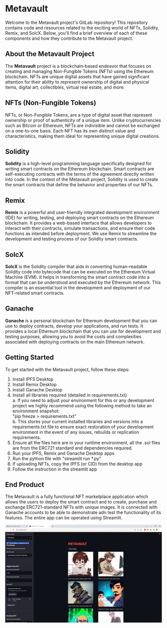 # Metavault

Welcome to the Metavault project's GitLab repository! This repository contains code and resources related to the exciting world of NFTs, Solidity, Remix, and SolcX. Below, you'll find a brief overview of each of these components and how they contribute to the Metavault project.

## About the Metavault Project

The **Metavault** project is a blockchain-based endeavor that focuses on creating and managing Non-Fungible Tokens (NFTs) using the Ethereum blockchain. NFTs are unique digital assets that have gained significant attention for their ability to represent ownership of digital and physical items, digital art, collectibles, virtual real estate, and more.

## NFTs (Non-Fungible Tokens)

NFTs, or Non-Fungible Tokens, are a type of digital asset that represent ownership or proof of authenticity of a unique item. Unlike cryptocurrencies such as Bitcoin or Ethereum, NFTs are indivisible and cannot be exchanged on a one-to-one basis. Each NFT has its own distinct value and characteristics, making them ideal for representing unique digital creations.

## Solidity

**Solidity** is a high-level programming language specifically designed for writing smart contracts on the Ethereum blockchain. Smart contracts are self-executing contracts with the terms of the agreement directly written into code. In the context of the Metavault project, Solidity is used to create the smart contracts that define the behavior and properties of our NFTs.

## Remix

**Remix** is a powerful and user-friendly integrated development environment (IDE) for writing, testing, and deploying smart contracts on the Ethereum blockchain. It provides a web-based interface that allows developers to interact with their contracts, simulate transactions, and ensure their code functions as intended before deployment. We use Remix to streamline the development and testing process of our Solidity smart contracts. 

## SolcX

**SolcX** is the Solidity compiler that aids in converting human-readable Solidity code into bytecode that can be executed on the Ethereum Virtual Machine (EVM). It helps in transforming the smart contract code into a format that can be understood and executed by the Ethereum network. This compiler is an essential tool in the development and deployment of our NFT-related smart contracts.

## Ganache

**Ganache** is a personal blockchain for Ethereum development that you can use to deploy contracts, develop your applications, and run tests. It provides a local Ethereum blockchain that you can use for development and testing purposes, allowing you to avoid the costs and complexities associated with deploying contracts on the main Ethereum network.

## Getting Started

To get started with the Metavault project, follow these steps:
 1. Install IPFS Desktop
 2. Install Remix Desktop
 3. Install Ganache Desktop
 4. Install all libraries required (detailed in requirements.txt) <br />
        a. If you need to adjust your environment for this or any development project we highly recommend using the following method to take an environment snapshot: <br />
                         "pip freeze > requirements.txt" <br />
        b. This stores your current installed libraries and versions into a requirements.txt file to ensure exact restoration of your development environment in the event of any issues,
           rebuilds or replication requirements. <br />
 6. Ensure all the files here are in your runtime environment, all the .sol files are from the ERC721 standard and dependencies required.
 7. Run your IPFS, Remix and Ganache Desktop apps
 8. Run the python file with "streamlit run *.py"
 9. If uploading NFTs, copy the IPFS (or CID) from the desktop app
 10. Follow the instruction in the streamlit app

## End Product

The Metavault is a fully functional NFT marketplace application which allows the users to deploy the smart contract and to create, purchase and exchange ERC721-standard NFTs with unique images. It is connected with Ganache accounts to be able to demonstrate adn test the functionality of its features. The entire app can be operated using Streamlit.

![Metavault Marketplace](Final_Project.png)



